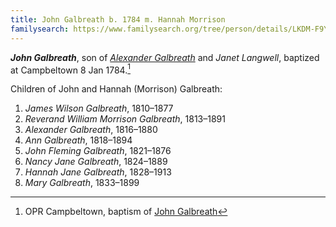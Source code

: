 ```yaml
---
title: John Galbreath b. 1784 m. Hannah Morrison
familysearch: https://www.familysearch.org/tree/person/details/LKDM-F9Y
---
```

***John Galbreath***, son of *[Alexander Galbreath](galbreath-alexander-1753.md)* and *Janet Langwell*, baptized at Campbeltown 8 Jan 1784.[^birth]

Children of John and Hannah (Morrison) Galbreath:

1. *James Wilson Galbreath*, 1810–1877
2. *Reverand William Morrison Galbreath*, 1813–1891
3. *Alexander Galbreath*, 1816–1880
4. *Ann Galbreath*, 1818–1894
5. *John Fleming Galbreath*,  1821–1876
6. *Nancy Jane Galbreath*, 1824–1889
7. *Hannah Jane Galbreath*, 1828–1913
8. *Mary Galbreath*, 1833–1899

[^birth]: OPR Campbeltown, baptism of [John Galbreath](/sources/opr-campbeltown-births.md#1784-01-08-john-galbreath)
